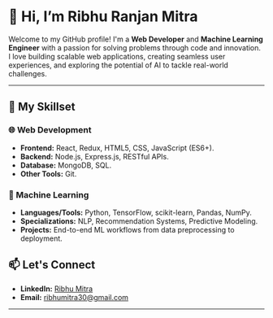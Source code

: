 # 👋 Hi, I’m Ribhu Ranjan Mitra 

Welcome to my GitHub profile! I'm a **Web Developer** and **Machine Learning Engineer** with a passion for solving problems through code and innovation. I love building scalable web applications, creating seamless user experiences, and exploring the potential of AI to tackle real-world challenges.  

---

## 🔧 My Skillset  

### 🌐 Web Development  
- **Frontend:** React, Redux, HTML5, CSS, JavaScript (ES6+).  
- **Backend:** Node.js, Express.js, RESTful APIs.  
- **Database:** MongoDB, SQL.  
- **Other Tools:** Git. 

### 🤖 Machine Learning  
- **Languages/Tools:** Python, TensorFlow, scikit-learn, Pandas, NumPy.  
- **Specializations:** NLP, Recommendation Systems, Predictive Modeling.  
- **Projects:** End-to-end ML workflows from data preprocessing to deployment.  


## 📫 Let's Connect  
- **LinkedIn:** [Ribhu Mitra](https://linkedin.com/in/ribhu-mitra-1443b51b7/)   
- **Email:** ribhumitra30@gmail.com 

---

